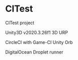 # CITest
CITest project

Unity3D v2020.3.26f1 3D URP

CircleCI with Game-CI Unity Orb

DigitalOcean Droplet runner